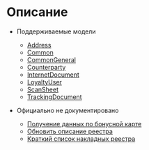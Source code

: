 # Описание


- Поддерживаемые модели
  - [Address](Address.md)
  - [Common](Common.md)
  - [CommonGeneral](CommonGeneral.md)
  - [Counterparty](Counterparty.md)
  - [InternetDocument](InternetDocument.md)
  - [LoyaltyUser](LoyaltyUser.md)
  - [ScanSheet](ScanSheet.md)
  - [TrackingDocument](TrackingDocument.md)


- Официально не документировано
  - [Получение данных по бонусной карте](LoyaltyUser.md#getLoyaltyInfoByApiKey)
  - [Обновить описание реестра](ScanSheet.md#updateScanSheet)
  - [Краткий список накладных реестра](ScanSheet.md#getScanSheetDocuments)
